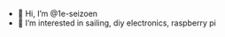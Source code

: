 - 👋 Hi, I’m @1e-seizoen
- 👀 I’m interested in sailing, diy electronics, raspberry pi

<!---
1e-seizoen/1e-seizoen is a ✨ special ✨ repository because its `README.md` (this file) appears on your GitHub profile.
You can click the Preview link to take a look at your changes.
--->
